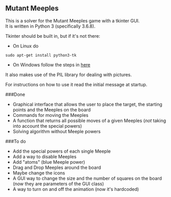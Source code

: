 Mutant Meeples
---

This is a solver for the Mutant Meeples game with a tkinter GUI.   
It is written in Python 3 (specifically 3.6.8).

Tkinter should be built in, but if it's not there:

- On Linux do

`sudo apt-get install python3-tk`

- On Windows follow the steps in [here](https://tkdocs.com/tutorial/install.html)

It also makes use of the PIL library for dealing with pictures.

For instructions on how to use it read the initial message at startup.

###Done
- Graphical interface that allows the user to place the target, the starting points and the Meeples on the board
- Commands for moving the Meeples
- A function that returns all possible moves of a given Meeples (*not* taking into account the special powers)
- Solving algorithm without Meeple powers

###To do
- Add the special powers of each single Meeple
- Add a way to disable Meeples
- Add "atoms" (blue Meeple power)
- Drag and Drop Meeples around the board
- Maybe change the icons
- A GUI way to change the size and the number of squares on the board (now they are parameters of the GUI class)
- A way to turn on and off the animation (now it's hardcoded)
